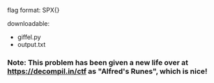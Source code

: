 flag format: SPX{}

downloadable: 
- giffel.py
- output.txt

### Note: This problem has been given a new life over at https://decompil.in/ctf as "Alfred's Runes", which is nice!